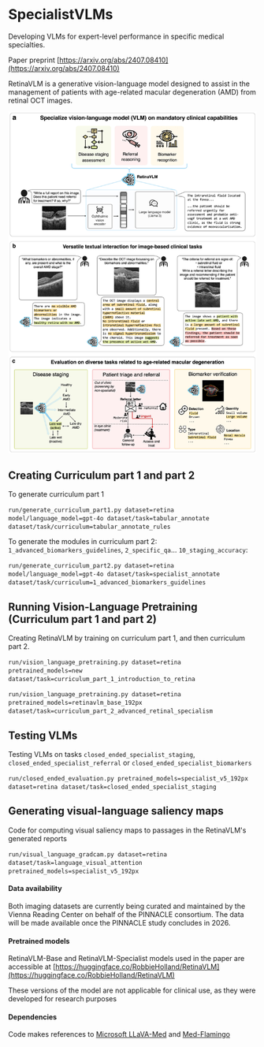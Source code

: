 # SpecialistVLMs
Developing VLMs for expert-level performance in specific medical specialties.

Paper preprint [https://arxiv.org/abs/2407.08410](https://arxiv.org/abs/2407.08410)

RetinaVLM is a generative vision-language model designed to assist in the management of patients with age-related macular degeneration (AMD) from retinal OCT images.

![Figure 1](Figure_1.jpg)

## Creating Curriculum part 1 and part 2

To generate curriculum part 1

`run/generate_curriculum_part1.py dataset=retina model/language_model=gpt-4o dataset/task=tabular_annotate dataset/task/curriculum=tabular_annotate_rules`

To generate the modules in curriculum part 2: `1_advanced_biomarkers_guidelines`, `2_specific_qa`... `10_staging_accuracy`:

`run/generate_curriculum_part2.py dataset=retina model/language_model=gpt-4o dataset/task=specialist_annotate dataset/task/curriculum=1_advanced_biomarkers_guidelines`

## Running Vision-Language Pretraining (Curriculum part 1 and part 2)

Creating RetinaVLM by training on curriculum part 1, and then curriculum part 2.

`run/vision_language_pretraining.py dataset=retina pretrained_models=new dataset/task=curriculum_part_1_introduction_to_retina`

`run/vision_language_pretraining.py dataset=retina pretrained_models=retinavlm_base_192px dataset/task=curriculum_part_2_advanced_retinal_specialism`

## Testing VLMs

Testing VLMs on tasks `closed_ended_specialist_staging`, `closed_ended_specialist_referral` or `closed_ended_specialist_biomarkers`

`run/closed_ended_evaluation.py pretrained_models=specialist_v5_192px dataset=retina dataset/task=closed_ended_specialist_staging`

## Generating visual-language saliency maps

Code for computing visual saliency maps to passages in the RetinaVLM's generated reports

`run/visual_language_gradcam.py dataset=retina dataset/task=language_visual_attention pretrained_models=specialist_v5_192px`

#### Data availability

Both imaging datasets are currently being curated and maintained by the Vienna Reading Center on behalf of the PINNACLE consortium. The data will be made available once the PINNACLE study concludes in 2026.

#### Pretrained models

RetinaVLM-Base and RetinaVLM-Specialist models used in the paper are accessible at [https://huggingface.co/RobbieHolland/RetinaVLM](https://huggingface.co/RobbieHolland/RetinaVLM)

These versions of the model are not applicable for clinical use, as they were developed for research purposes

#### Dependencies

Code makes references to [Microsoft LLaVA-Med](https://github.com/microsoft/LLaVA-Med) and [Med-Flamingo](https://github.com/snap-stanford/med-flamingo)
